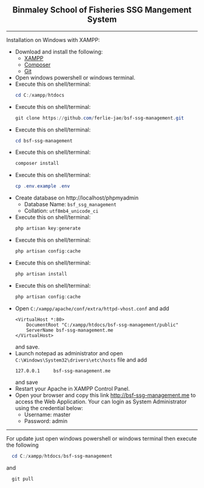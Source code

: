 <h2 align="center">Binmaley School of Fisheries SSG Mangement System</h2>

<hr>

<p>Installation on Windows with XAMPP:</p>

- Download and install the following:
  - <a href="https://www.apachefriends.org/xampp-files/7.4.24/xampp-windows-x64-7.4.24-0-VC15-installer.exe" target="_blank">XAMPP</a>
  - <a href="https://getcomposer.org/Composer-Setup.exe" target="_blank">Composer</a>
  - <a href="https://git-scm.com/download/win" target="_blank">Git</a>
- Open windows powershell or windows terminal.
- Execute this on shell/terminal: 
  ```PowerShell
  cd C:/xampp/htdocs
  ```
- Execute this on shell/terminal: 
  ```PowerShell
  git clone https://github.com/ferlie-jae/bsf-ssg-management.git
  ```
- Execute this on shell/terminal: 
  ```PowerShell
  cd bsf-ssg-management
  ```
- Execute this on shell/terminal: 
  ```PowerShell
  composer install
  ```
- Execute this on shell/terminal: 
  ```PowerShell
  cp .env.example .env
  ```
- Create database on http://localhost/phpmyadmin
  - Database Name: <code>bsf_ssg_management</code>
  - Collation: <code>utf8mb4_unicode_ci</code>
- Execute this on shell/terminal: 
  ```PowerShell
  php artisan key:generate
  ```
- Execute this on shell/terminal: 
  ```PowerShell
  php artisan config:cache
  ```
- Execute this on shell/terminal: 
  ```PowerShell
  php artisan install
  ```
- Execute this on shell/terminal: 
  ```PowerShell
  php artisan config:cache
  ```
- Open <code>C:/xampp/apache/conf/extra/httpd-vhost.conf</code> and add
  ```ApacheConf
  <VirtualHost *:80>
      DocumentRoot "C:/xampp/htdocs/bsf-ssg-management/public"
      ServerName bsf-ssg-management.me
  </VirtualHost>
  ```
    and save.
- Launch notepad as administrator and open <code>C:\Windows\System32\drivers\etc\hosts</code> file and add
    ```
    127.0.0.1     bsf-ssg-management.me
    ```
    and save
- Restart your Apache in XAMPP Control Panel.
- Open your browser and copy this link http://bsf-ssg-management.me to access the Web Application. Your can login as System Administrator using the credential below:
  - Username: master
  - Password: admin

<hr>

For update just open windows powershell or windows terminal then execute the following
```PowerShell
  cd C:/xampp/htdocs/bsf-ssg-management
```
and
```PowerShell
  git pull
```